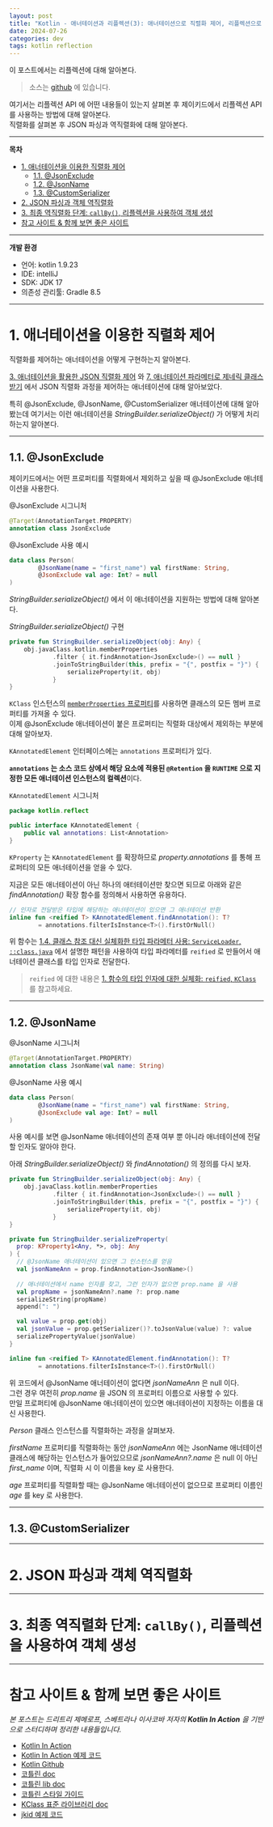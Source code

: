```yaml
---
layout: post
title: "Kotlin - 애너테이션과 리플렉션(3): 애너테이션으로 직렬화 제어, 리플렉션으로 역직렬화 구현"
date: 2024-07-26
categories: dev
tags: kotlin reflection
---
```


이 포스트에서는 리플렉션에 대해 알아본다.

> 소스는 [github](https://github.com/assu10/kotlin-2/tree/feature/chap10) 에 있습니다.

여기서는 리플렉션 API 에 어떤 내용들이 있는지 살펴본 후 제이키드에서 리플렉션 API 를 사용하는 방법에 대해 알아본다.  
직렬화를 살펴본 후 JSON 파싱과 역직렬화에 대해 알아본다.

---

**목차**

<!-- TOC -->
* [1. 애너테이션을 이용한 직렬화 제어](#1-애너테이션을-이용한-직렬화-제어)
  * [1.1. @JsonExclude](#11-jsonexclude)
  * [1.2. @JsonName](#12-jsonname)
  * [1.3. @CustomSerializer](#13-customserializer)
* [2. JSON 파싱과 객체 역직렬화](#2-json-파싱과-객체-역직렬화)
* [3. 최종 역직렬화 단계: `callBy()`, 리플렉션을 사용하여 객체 생성](#3-최종-역직렬화-단계-callby-리플렉션을-사용하여-객체-생성)
* [참고 사이트 & 함께 보면 좋은 사이트](#참고-사이트--함께-보면-좋은-사이트)
<!-- TOC -->

---

**개발 환경**

- 언어: kotlin 1.9.23
- IDE: intelliJ
- SDK: JDK 17
- 의존성 관리툴: Gradle 8.5

---

# 1. 애너테이션을 이용한 직렬화 제어

직렬화를 제어하는 애너테이션을 어떻게 구현하는지 알아본다.

[3. 애너테이션을 활용한 JSON 직렬화 제어](https://assu10.github.io/dev/2024/07/14/kotlin-annotation-reflection-1/#3-%EC%95%A0%EB%84%88%ED%85%8C%EC%9D%B4%EC%85%98%EC%9D%84-%ED%99%9C%EC%9A%A9%ED%95%9C-json-%EC%A7%81%EB%A0%AC%ED%99%94-%EC%A0%9C%EC%96%B4) 와 [7. 애너테이션 파라메터로 제네릭 클래스 받기](https://assu10.github.io/dev/2024/07/14/kotlin-annotation-reflection-1/#7-%EC%95%A0%EB%84%88%ED%85%8C%EC%9D%B4%EC%85%98-%ED%8C%8C%EB%9D%BC%EB%A9%94%ED%84%B0%EB%A1%9C-%EC%A0%9C%EB%84%A4%EB%A6%AD-%ED%81%B4%EB%9E%98%EC%8A%A4-%EB%B0%9B%EA%B8%B0) 에서
JSON 직렬화 과정을 제어하는 애너테이션에 대해 알아보았다.

특히 @JsonExclude, @JsonName, @CustomSerializer 애너테이션에 대해 알아봤는데 여기서는 이런 애너테이션을 _StringBuilder.serializeObject()_ 가 
어떻게 처리하는지 알아본다.

---

## 1.1. @JsonExclude

제이키드에서는 어떤 프로퍼티를 직렬화에서 제외하고 싶을 때 @JsonExclude 애너테이션을 사용한다.

@JsonExclude 시그니처

```kotlin
@Target(AnnotationTarget.PROPERTY)
annotation class JsonExclude
```

@JsonExclude 사용 예시

```kotlin
data class Person(
        @JsonName(name = "first_name") val firstName: String,
        @JsonExclude val age: Int? = null
)
```

_StringBuilder.serializeObject()_ 에서 이 애너테이션을 지원하는 방법에 대해 알아본다.

_StringBuilder.serializeObject()_ 구현

```kotlin
private fun StringBuilder.serializeObject(obj: Any) {
    obj.javaClass.kotlin.memberProperties
            .filter { it.findAnnotation<JsonExclude>() == null }
            .joinToStringBuilder(this, prefix = "{", postfix = "}") {
                serializeProperty(it, obj)
            }
}
```

`KClass` 인스턴스의 [`memberProperties` 프로퍼티](https://assu10.github.io/dev/2024/07/21/kotlin-annotation-reflection-2/)를 사용하면 클래스의 모든 멤버 프로퍼티를 가져올 수 있다.  
이제 @JsonExclude 애너테이션이 붙은 프로퍼티는 직렬화 대상에서 제외하는 부분에 대해 알아보자.

`KAnnotatedElement` 인터페이스에는 `annotations` 프로퍼티가 있다.

**`annotations` 는 소스 코드 상에서 해당 요소에 적용된 `@Retention` 을 `RUNTIME` 으로 지정한 모든 애너테이션 인스턴스의 컬렉션**이다.

`KAnnotatedElement` 시그니처

```kotlin
package kotlin.reflect

public interface KAnnotatedElement {
    public val annotations: List<Annotation>
}
```

`KProperty` 는 `KAnnotatedElement` 를 확장하므로 _property.annotations_ 를 통해 프로퍼티의 모든 애너테이션을 얻을 수 있다.

지금은 모든 애너테이션이 아닌 하나의 애터테이션만 찾으면 되므로 아래와 같은 _findAnnotation()_ 확장 함수를 정의해서 사용하면 유용하다.

```kotlin
// 인자로 전달받은 타입에 해당하는 애너테이션이 있으면 그 애너테이션 반환
inline fun <reified T> KAnnotatedElement.findAnnotation(): T?
        = annotations.filterIsInstance<T>().firstOrNull()
```

위 함수는 [1.4. 클래스 참조 대신 실체화한 타입 파라메터 사용: `ServiceLoader`, `::class.java`](https://assu10.github.io/dev/2024/03/18/kotlin-advanced-2-1/#14-%ED%81%B4%EB%9E%98%EC%8A%A4-%EC%B0%B8%EC%A1%B0-%EB%8C%80%EC%8B%A0-%EC%8B%A4%EC%B2%B4%ED%99%94%ED%95%9C-%ED%83%80%EC%9E%85-%ED%8C%8C%EB%9D%BC%EB%A9%94%ED%84%B0-%EC%82%AC%EC%9A%A9-serviceloader-classjava) 에서 
설명한 패턴을 사용하여 타입 파라메터를 `reified` 로 만들어서 애너테이션 클래스를 타입 인자로 전달한다.

> `reified` 에 대한 내용은 [1. 함수의 타입 인자에 대한 실체화: `reified`, `KClass`](https://assu10.github.io/dev/2024/03/18/kotlin-advanced-2-1/#1-%ED%95%A8%EC%88%98%EC%9D%98-%ED%83%80%EC%9E%85-%EC%9D%B8%EC%9E%90%EC%97%90-%EB%8C%80%ED%95%9C-%EC%8B%A4%EC%B2%B4%ED%99%94-reified-kclass) 를 참고하세요.

---

## 1.2. @JsonName

@JsonName 시그니처

```kotlin
@Target(AnnotationTarget.PROPERTY)
annotation class JsonName(val name: String)
```

@JsonName 사용 예시

```kotlin
data class Person(
        @JsonName(name = "first_name") val firstName: String,
        @JsonExclude val age: Int? = null
)
```

사용 예시를 보면 @JsonName 애너테이션의 존재 여부 뿐 아니라 애너테이션에 전달할 인자도 알아야 한다.

아래 _StringBuilder.serializeObject()_ 와 _findAnnotation()_ 의 정의를 다시 보자.

```kotlin
private fun StringBuilder.serializeObject(obj: Any) {
    obj.javaClass.kotlin.memberProperties
            .filter { it.findAnnotation<JsonExclude>() == null }
            .joinToStringBuilder(this, prefix = "{", postfix = "}") {
                serializeProperty(it, obj)
            }
}

private fun StringBuilder.serializeProperty(
  prop: KProperty1<Any, *>, obj: Any
) {
  // @JsonName 애너테이션이 있으면 그 인스턴스를 얻음
  val jsonNameAnn = prop.findAnnotation<JsonName>()
  
  // 애너테이션에서 name 인자를 찾고, 그런 인자가 없으면 prop.name 을 사용
  val propName = jsonNameAnn?.name ?: prop.name
  serializeString(propName)
  append(": ")

  val value = prop.get(obj)
  val jsonValue = prop.getSerializer()?.toJsonValue(value) ?: value
  serializePropertyValue(jsonValue)
}
```

```kotlin
inline fun <reified T> KAnnotatedElement.findAnnotation(): T?
        = annotations.filterIsInstance<T>().firstOrNull()
```

위 코드에서 @JsonName 애너테이션이 없다면 _jsonNameAnn_ 은 null 이다.  
그런 경우 여전히 _prop.name_ 을 JSON 의 프로퍼티 이름으로 사용할 수 있다.  
만일 프로퍼티에 @JsonName 애너테이션이 있으면 애너테이션이 지정하는 이름을 대신 사용한다.

_Person_ 클래스 인스턴스를 직렬화하는 과정을 살펴보자.

_firstName_ 프로퍼티를 직렬화하는 동안 _jsonNameAnn_ 에는 JsonName 애너테이션 클래스에 해당하는 인스턴스가 들어있으므로 _jsonNameAnn?.name_ 은 
null 이 아닌 _first_name_ 이며, 직렬화 시 이 이름을 key 로 사용한다.

_age_ 프로퍼티를 직렬화할 때는 @JsonName 애너테이션이 없으므로 프로퍼티 이름인 _age_ 를 key 로 사용한다.

---

## 1.3. @CustomSerializer

---

# 2. JSON 파싱과 객체 역직렬화

---

# 3. 최종 역직렬화 단계: `callBy()`, 리플렉션을 사용하여 객체 생성

---

# 참고 사이트 & 함께 보면 좋은 사이트

*본 포스트는 드리트리 제메로프, 스베트라나 이사코바 저자의 **Kotlin In Action** 을 기반으로 스터디하며 정리한 내용들입니다.*

* [Kotlin In Action](https://www.yes24.com/Product/Goods/55148593)
* [Kotlin In Action 예제 코드](https://github.com/AcornPublishing/kotlin-in-action)
* [Kotlin Github](https://github.com/jetbrains/kotlin)
* [코틀린 doc](https://kotlinlang.org/docs/home.html)
* [코틀린 lib doc](https://kotlinlang.org/api/latest/jvm/stdlib/)
* [코틀린 스타일 가이드](https://kotlinlang.org/docs/coding-conventions.html)
* [KClass 표준 라이브러리 doc](https://kotlinlang.org/api/latest/jvm/stdlib/kotlin.reflect/-k-class/)
* [jkid 예제 코드](https://github.com/yole/jkid)
